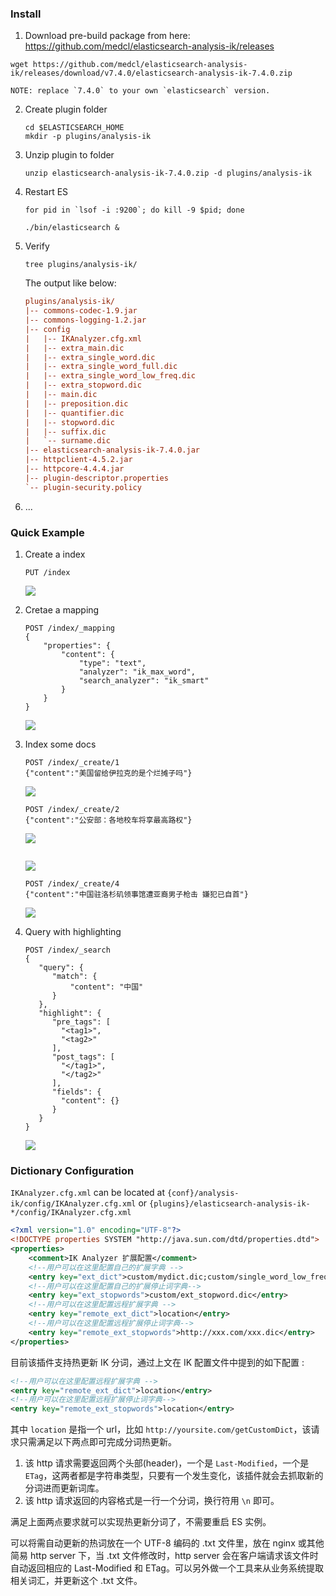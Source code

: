 



### Install 

1.  Download pre-build package from here: https://github.com/medcl/elasticsearch-analysis-ik/releases

   ```shell
   wget https://github.com/medcl/elasticsearch-analysis-ik/releases/download/v7.4.0/elasticsearch-analysis-ik-7.4.0.zip
   ```

    NOTE: replace `7.4.0` to your own `elasticsearch` version. 

2. Create plugin folder

   ```shell
   cd $ELASTICSEARCH_HOME
   mkdir -p plugins/analysis-ik
   ```

3. Unzip plugin to folder

   ```shell
   unzip elasticsearch-analysis-ik-7.4.0.zip -d plugins/analysis-ik
   ```

4. Restart ES

   ```shell
   for pid in `lsof -i :9200`; do kill -9 $pid; done
   
   ./bin/elasticsearch &
   ```

   

5. Verify

   ```shell
   tree plugins/analysis-ik/
   ```

   The output like below:

   ```ini
   plugins/analysis-ik/
   |-- commons-codec-1.9.jar
   |-- commons-logging-1.2.jar
   |-- config
   |   |-- IKAnalyzer.cfg.xml
   |   |-- extra_main.dic
   |   |-- extra_single_word.dic
   |   |-- extra_single_word_full.dic
   |   |-- extra_single_word_low_freq.dic
   |   |-- extra_stopword.dic
   |   |-- main.dic
   |   |-- preposition.dic
   |   |-- quantifier.dic
   |   |-- stopword.dic
   |   |-- suffix.dic
   |   `-- surname.dic
   |-- elasticsearch-analysis-ik-7.4.0.jar
   |-- httpclient-4.5.2.jar
   |-- httpcore-4.4.4.jar
   |-- plugin-descriptor.properties
   `-- plugin-security.policy
   ```

6. ...

### Quick Example

1. Create a index 

   ```shell
   PUT /index
   ```

   

   ![](images/create_a_index.png)

2. Cretae a mapping

   ```shell
   POST /index/_mapping
   {
       "properties": {
           "content": {
               "type": "text",
               "analyzer": "ik_max_word",
               "search_analyzer": "ik_smart"
           }
       }
   }
   ```

   

   ![](images/create_a_mapping.png)

3. Index some docs

   ```shell
   POST /index/_create/1
   {"content":"美国留给伊拉克的是个烂摊子吗"}
   ```

   ![](images/index_eg1.png)

   ```shell
   POST /index/_create/2
   {"content":"公安部：各地校车将享最高路权"}
   ```

   ![](images/index_eg2.png)

   ```shell
   
   ```

   ![](images/index_eg3.png)

   ```shell
   POST /index/_create/4
   {"content":"中国驻洛杉矶领事馆遭亚裔男子枪击 嫌犯已自首"}
   ```

   ![](images/index_eg4.png)

4. Query with highlighting

   ```shell
   POST /index/_search
   {  
      "query": {
         "match": {
             "content": "中国"
         }
      },
      "highlight": {
         "pre_tags": [
           "<tag1>",
           "<tag2>"
         ],
         "post_tags": [
           "</tag1>",
           "</tag2>"
         ],
         "fields": {
           "content": {}
         }
      }
   }
   ```

   ![](images/query_with_highlighting.png)

### Dictionary Configuration

 `IKAnalyzer.cfg.xml` can be located at `{conf}/analysis-ik/config/IKAnalyzer.cfg.xml` or `{plugins}/elasticsearch-analysis-ik-*/config/IKAnalyzer.cfg.xml` 

```xml
<?xml version="1.0" encoding="UTF-8"?>
<!DOCTYPE properties SYSTEM "http://java.sun.com/dtd/properties.dtd">
<properties>
	<comment>IK Analyzer 扩展配置</comment>
	<!--用户可以在这里配置自己的扩展字典 -->
	<entry key="ext_dict">custom/mydict.dic;custom/single_word_low_freq.dic</entry>
	<!--用户可以在这里配置自己的扩展停止词字典-->
	<entry key="ext_stopwords">custom/ext_stopword.dic</entry>
	<!--用户可以在这里配置远程扩展字典 -->
	<entry key="remote_ext_dict">location</entry>
	<!--用户可以在这里配置远程扩展停止词字典-->
	<entry key="remote_ext_stopwords">http://xxx.com/xxx.dic</entry>
</properties>
```



 目前该插件支持热更新 IK 分词，通过上文在 IK 配置文件中提到的如下配置 :

```xml
<!--用户可以在这里配置远程扩展字典 -->
<entry key="remote_ext_dict">location</entry>
<!--用户可以在这里配置远程扩展停止词字典-->
<entry key="remote_ext_stopwords">location</entry>
```

其中 `location` 是指一个 url，比如 `http://yoursite.com/getCustomDict`，该请求只需满足以下两点即可完成分词热更新。

1. 该 http 请求需要返回两个头部(header)，一个是 `Last-Modified`，一个是 `ETag`，这两者都是字符串类型，只要有一个发生变化，该插件就会去抓取新的分词进而更新词库。
2. 该 http 请求返回的内容格式是一行一个分词，换行符用 `\n` 即可。

满足上面两点要求就可以实现热更新分词了，不需要重启 ES 实例。

可以将需自动更新的热词放在一个 UTF-8 编码的 .txt 文件里，放在 nginx 或其他简易 http server 下，当 .txt 文件修改时，http server 会在客户端请求该文件时自动返回相应的 Last-Modified 和 ETag。可以另外做一个工具来从业务系统提取相关词汇，并更新这个 .txt 文件。